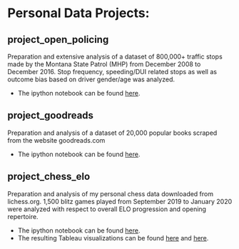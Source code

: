 # Personal Data Projects:

## project_open_policing
Preparation and extensive analysis of a dataset of 800,000+ traffic stops made by the Montana State Patrol (MHP) from December 2008 to December 2016. Stop frequency, speeding/DUI related stops as well as outcome bias based on driver gender/age was analyzed.
* The ipython notebook can be found [here](https://github.com/macphee227/data-projects/blob/master/project_open_policing.ipynb).

## project_goodreads
Preparation and analysis of a dataset of 20,000 popular books scraped from the website goodreads.com
* The ipython notebook can be found [here](https://github.com/macphee227/data-projects/blob/master/project_goodreads.ipynb).

## project_chess_elo
Preparation and analysis of my personal chess data downloaded from lichess.org. 1,500 blitz games played from September 2019 to January 2020 were analyzed with respect to overall ELO progression and opening repertoire.
* The ipython notebook can be found [here](https://github.com/macphee227/data-projects/blob/master/project_chess_elo.ipynb).
* The resulting Tableau visualizations can be found [here](https://github.com/macphee227/data-projects/blob/master/project_chess_elo_RATING.png) and [here](https://github.com/macphee227/data-projects/blob/master/project_chess_elo_OPENINGS.png).
